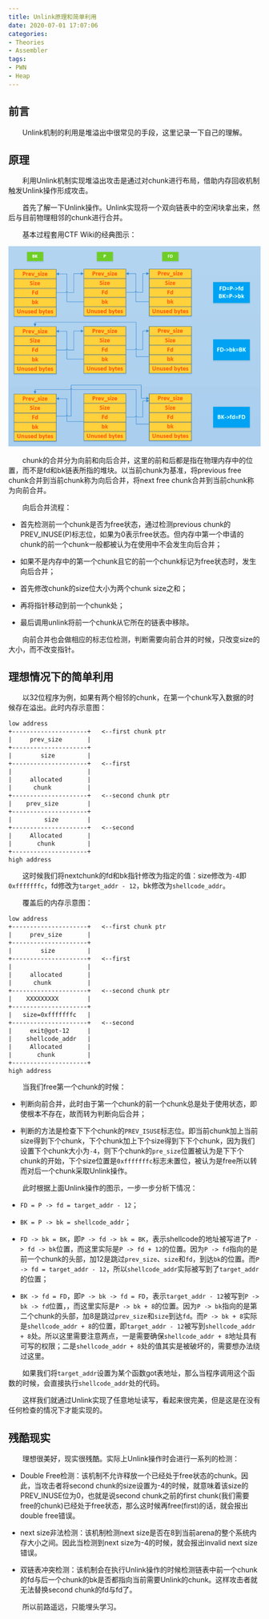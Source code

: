 ```yaml
---
title: Unlink原理和简单利用
date: 2020-07-01 17:07:06
categories:
- Theories
- Assembler
tags:
- PWN
- Heap
---
```

## 前言

&emsp;&emsp;Unlink机制的利用是堆溢出中很常见的手段，这里记录一下自己的理解。

<!-- more -->

## 原理

&emsp;&emsp;利用Unlink机制实现堆溢出攻击是通过对chunk进行布局，借助内存回收机制触发Unlink操作形成攻击。

&emsp;&emsp;首先了解一下Unlink操作。Unlink实现将一个双向链表中的空闲块拿出来，然后与目前物理相邻的chunk进行合并。

&emsp;&emsp;基本过程套用CTF Wiki的经典图示：

![](/img/Unlink/Unlink1.png)

&emsp;&emsp;chunk的合并分为向前和向后合并，这里的前和后都是指在物理内存中的位置，而不是fd和bk链表所指的堆块。以当前chunk为基准，将previous free chunk合并到当前chunk称为向后合并，将next free chunk合并到当前chunk称为向前合并。

&emsp;&emsp;向后合并流程：

* 首先检测前一个chunk是否为free状态，通过检测previous chunk的PREV_INUSE(P)标志位，如果为0表示free状态。但内存中第一个申请的chunk的前一个chunk一般都被认为在使用中不会发生向后合并；

* 如果不是内存中的第一个chunk且它的前一个chunk标记为free状态时，发生向后合并；

* 首先修改chunk的size位大小为两个chunk size之和；

* 再将指针移动到前一个chunk处；

* 最后调用unlink将前一个chunk从它所在的链表中移除。

&emsp;&emsp;向前合并也会做相应的标志位检测，判断需要向前合并的时候，只改变size的大小，而不改变指针。

## 理想情况下的简单利用

&emsp;&emsp;以32位程序为例，如果有两个相邻的chunk，在第一个chunk写入数据的时候存在溢出。此时内存示意图：

```
low address
+---------------------+   <--first chunk ptr
|     prev_size       |
+---------------------+
|        size         |          
+---------------------+   <--first                  
|                     |
|     allocated       |         
|      chunk          |      
+---------------------+   <--second chunk ptr                
|    prev_size        |         
+---------------------+                     
|         size        |         
+---------------------+   <--second                  
|     Allocated       |         
|       chunk         |     
+---------------------+ 
high address     
```

&emsp;&emsp;这时候我们将nextchunk的fd和bk指针修改为指定的值：size修改为`-4`即`0xfffffffc`，fd修改为`target_addr - 12`，bk修改为`shellcode_addr`。

&emsp;&emsp;覆盖后的内存示意图：

```
low address
+---------------------+   <--first chunk ptr
|     prev_size       |
+---------------------+
|        size         |          
+---------------------+   <--first                  
|                     |
|     allocated       |         
|      chunk          |      
+---------------------+   <--second chunk ptr                
|    XXXXXXXXX        |         
+---------------------+                     
|   size=0xfffffffc   |         
+---------------------+   <--second   
|     exit@got-12     |  
|    shellcode_addr   |               
|     Allocated       |         
|       chunk         |     
+---------------------+      
high address
```

&emsp;&emsp;当我们free第一个chunk的时候：

* 判断向前合并，此时由于第一个chunk的前一个chunk总是处于使用状态，即使根本不存在，故而转为判断向后合并；

* 判断的方法是检查下下个chunk的`PREV_ISUSE`标志位。即当前chunk加上当前size得到下个chunk，下个chunk加上下个size得到下下个chunk，因为我们设置下个chunk大小为`-4`，则下个chunk的`pre_size`位置被认为是下下个chunk的开始，下个size位置是`0xfffffffc`标志未置位，被认为是free所以转而对后一个chunk采取Unlink操作。

&emsp;&emsp;此时根据上面Unlink操作的图示，一步一步分析下情况：

* `FD = P -> fd = target_addr - 12`；

* `BK = P -> bk = shellcode_addr`；

* `FD -> bk = BK`，即`P -> fd -> bk = BK`，表示shellcode的地址被写进了`P -> fd -> bk`位置，而这里实际是`P -> fd + 12`的位置。因为`P -> fd`指向的是前一个chunk的头部，加12是跳过`prev_size`、`size`和`fd`，到达`bk`的位置。而`P -> fd = target_addr - 12`，所以`shellcode_addr`实际被写到了`target_addr`的位置；

* `BK -> fd = FD`，即`P -> bk -> fd = FD`，表示`target_addr - 12`被写到`P -> bk -> fd`位置，，而这里实际是`P -> bk + 8`的位置。因为`P -> bk`指向的是第二个chunk的头部，加8是跳过`prev_size`和`size`到达`fd`。而`P -> bk + 8`实际是`shellcode_addr + 8`的位置，即`target_addr - 12`被写到`shellcode_addr + 8`处。所以这里需要注意两点，一是需要确保`shellcode_addr + 8`地址具有可写的权限；二是`shellcode_addr + 8`处的值其实是被破坏的，需要想办法绕过这里。

&emsp;&emsp;如果我们将`target_addr`设置为某个函数got表地址，那么当程序调用这个函数的时候，会直接执行`shellcode_addr`处的代码。

&emsp;&emsp;这样我们就通过Unlink实现了任意地址读写，看起来很完美，但是这是在没有任何检查的情况下才能实现的。

## 残酷现实

&emsp;&emsp;理想很美好，现实很残酷。实际上Unlink操作时会进行一系列的检测：

* Double Free检测：该机制不允许释放一个已经处于free状态的chunk。因此，当攻击者将second chunk的size设置为-4的时候，就意味着该size的PREV_INUSE位为0，也就是说second chunk之前的first chunk(我们需要free的chunk)已经处于free状态，那么这时候再free(first)的话，就会报出double free错误。

* next size非法检测：该机制检测next size是否在8到当前arena的整个系统内存大小之间。因此当检测到next size为-4的时候，就会报出invalid next size错误。

* 双链表冲突检测：该机制会在执行Unlink操作的时候检测链表中前一个chunk的fd与后一个chunk的bk是否都指向当前需要Unlink的chunk。这样攻击者就无法替换second chunk的fd与fd了。

&emsp;&emsp;所以前路遥远，只能埋头学习。